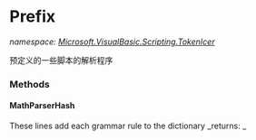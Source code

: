 ﻿
# Prefix
_namespace: [Microsoft.VisualBasic.Scripting.TokenIcer](N-Microsoft.VisualBasic.Scripting.TokenIcer.md)_

预定义的一些脚本的解析程序

### Methods

#### MathParserHash
These lines add each grammar rule to the dictionary
_returns: _



